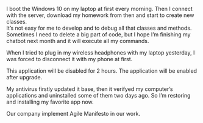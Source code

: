 I boot the Windows 10 on my laptop at first every morning. 
Then I connect with the server, download my homework from then and start to create new classes.  
It’s not easy for me to develop and to debug all that classes and methods. 
Sometimes I need to delete a big part of code, but I hope I’m finishing my chatbot next month and it will execute all my commands.

When I tried to plug in my wireless headphones with my laptop yesterday, I was forced to disconnect it with my phone at first.

This application will be disabled for 2 hours. The application will be enabled after upgrade.

My antivirus firstly updated it base, then it verifyed my computer’s applications and uninstalled some of them two days ago. 
So I’m restoring and installing my favorite app now.

Our company implement Agile Manifesto in our work.
